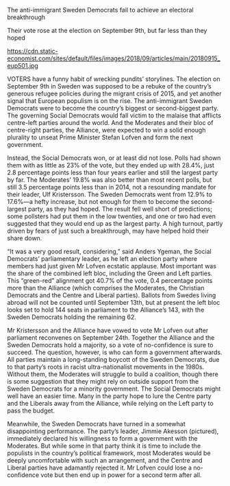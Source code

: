 The anti-immigrant Sweden Democrats fail to achieve an electoral breakthrough

Their vote rose at the election on September 9th, but far less than they hoped

https://cdn.static-economist.com/sites/default/files/images/2018/09/articles/main/20180915_eup501.jpg

VOTERS have a funny habit of wrecking pundits’ storylines. The election on September 9th in Sweden was supposed to be a rebuke of the country’s generous refugee policies during the migrant crisis of 2015, and yet another signal that European populism is on the rise. The anti-immigrant Sweden Democrats were to become the country’s biggest or second-biggest party. The governing Social Democrats would fall victim to the malaise that afflicts centre-left parties around the world. And the Moderates and their bloc of centre-right parties, the Alliance, were expected to win a solid enough plurality to unseat Prime Minister Stefan Lofven and form the next government.

Instead, the Social Democrats won, or at least did not lose. Polls had shown them with as little as 23% of the vote, but they ended up with 28.4%, just 2.8 percentage points less than four years earlier and still the largest party by far. The Moderates’ 19.8% was also better than most recent polls, but still 3.5 percentage points less than in 2014, not a resounding mandate for their leader, Ulf Kristersson. The Sweden Democrats went from 12.9% to 17.6%—a hefty increase, but not enough for them to become the second-largest party, as they had hoped. The result fell well short of predictions; some pollsters had put them in the low twenties, and one or two had even suggested that they would end up as the largest party. A high turnout, partly driven by fears of just such a breakthrough, may have helped hold their share down.

“It was a very good result, considering,” said Anders Ygeman, the Social Democrats’ parliamentary leader, as he left an election party where members had just given Mr Lofven ecstatic applause. Most important was the share of the combined left bloc, including the Green and Left parties. This “green-red” alignment got 40.7% of the vote, 0.4 percentage points more than the Alliance (which comprises the Moderates, the Christian Democrats and the Centre and Liberal parties). Ballots from Swedes living abroad will not be counted until September 13th, but at present the left bloc looks set to hold 144 seats in parliament to the Alliance’s 143, with the Sweden Democrats holding the remaining 62.

Mr Kristersson and the Alliance have vowed to vote Mr Lofven out after parliament reconvenes on September 24th. Together the Alliance and the Sweden Democrats hold a majority, so a vote of no-confidence is sure to succeed. The question, however, is who can form a government afterwards. All parties maintain a long-standing boycott of the Sweden Democrats, due to that party’s roots in racist ultra-nationalist movements in the 1980s. Without them, the Moderates will struggle to build a coalition, though there is some suggestion that they might rely on outside support from the Sweden Democrats for a minority government. The Social Democrats might well have an easier time. Many in the party hope to lure the Centre party and the Liberals away from the Alliance, while relying on the Left party to pass the budget.

Meanwhile, the Sweden Democrats have turned in a somewhat disappointing performance. The party’s leader, Jimmie Akesson (pictured), immediately declared his willingness to form a government with the Moderates. But while some in that party think it is time to include the populists in the country’s political framework, most Moderates would be deeply uncomfortable with such an arrangement, and the Centre and Liberal parties have adamantly rejected it. Mr Lofven could lose a no-confidence vote but then end up in power for a second term after all.